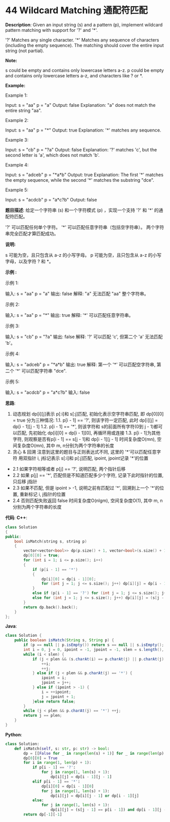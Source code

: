 # 44 Wildcard Matching 通配符匹配

__Description__:
Given an input string (s) and a pattern (p), implement wildcard pattern matching with support for '?' and '\*'.

'?' Matches any single character.
'\*' Matches any sequence of characters (including the empty sequence).
The matching should cover the entire input string (not partial).

__Note:__

s could be empty and contains only lowercase letters a-z.
p could be empty and contains only lowercase letters a-z, and characters like ? or \*.

__Example:__

Example 1:

Input:
s = "aa"
p = "a"
Output: false
Explanation: "a" does not match the entire string "aa".

Example 2:

Input:
s = "aa"
p = "\*"
Output: true
Explanation: '\*' matches any sequence.

Example 3:

Input:
s = "cb"
p = "?a"
Output: false
Explanation: '?' matches 'c', but the second letter is 'a', which does not match 'b'.

Example 4:

Input:
s = "adceb"
p = "\*a\*b"
Output: true
Explanation: The first '\*' matches the empty sequence, while the second '\*' matches the substring "dce".

Example 5:

Input:
s = "acdcb"
p = "a\*c?b"
Output: false

__题目描述__:
给定一个字符串 (s) 和一个字符模式 (p) ，实现一个支持 '?' 和 '\*' 的通配符匹配。

'?' 可以匹配任何单个字符。
'\*' 可以匹配任意字符串（包括空字符串）。
两个字符串完全匹配才算匹配成功。

__说明:__

s 可能为空，且只包含从 a-z 的小写字母。
p 可能为空，且只包含从 a-z 的小写字母，以及字符 ? 和 \*。

__示例 :__

示例 1:

输入:
s = "aa"
p = "a"
输出: false
解释: "a" 无法匹配 "aa" 整个字符串。

示例 2:

输入:
s = "aa"
p = "\*"
输出: true
解释: '\*' 可以匹配任意字符串。

示例 3:

输入:
s = "cb"
p = "?a"
输出: false
解释: '?' 可以匹配 'c', 但第二个 'a' 无法匹配 'b'。

示例 4:

输入:
s = "adceb"
p = "\*a\*b"
输出: true
解释: 第一个 '\*' 可以匹配空字符串, 第二个 '\*' 可以匹配字符串 "dce".

示例 5:

输入:
s = "acdcb"
p = "a\*c?b"
输入: false

__思路__:

1. 动态规划
dp[i][j]表示 p[:i]和 s[:j]匹配, 初始化表示空字符串匹配, 即 dp[0][0] = true
分为三种情况:
1.1. p[i - 1] == '?', 则该字符一定匹配, 此时 dp[i][j] = dp[i - 1][j - 1]
1.2. p[i - 1] == '\*', 则该字符和 s的前面所有字符(0到 j - 1)都可以匹配, 先初始化 dp[i][0] = dp[i - 1][0], 再循环用或连接
1.3. p[i - 1]为其他字符, 则观察是否有p[i - 1] == s[j - 1]和 dp[i - 1][j - 1]
时间复杂度O(mn), 空间复杂度O(mn), 其中 m, n分别为两个字符串的长度
2. 贪心 & 回溯
注意到这里的题目与正则表达式不同, 这里的 '\*'可以匹配任意字符
用双指针 i, j标记表示 s[:i]和 p[:j]匹配, ipoint, jpoint记录 '\*'的位置

- 2.1 如果字符相等或者 p[j] == '?', 说明匹配, 两个指针后移
- 2.2 如果 p[j] == '\*', 匹配但是不知道匹配多少个字符, 记录下此时指针的位置, 只后移 j指针
- 2.3 如果不匹配, 但是 ipoint > -1, 说明之前有匹配过 '\*', 回溯到上一个 '\*'的位置, 重新标记 i, j指针的位置
- 2.4 否则匹配失败返回 false
时间复杂度O(nlgm), 空间复杂度O(1), 其中 m, n分别为两个字符串的长度

__代码__:
__C++__:

```C++
class Solution 
{
public:
    bool isMatch(string s, string p) 
    {
        vector<vector<bool>> dp(p.size() + 1, vector<bool>(s.size() + 1, false));
        dp[0][0] = true;
        for (int i = 1; i <= p.size(); i++) 
        {
            if (p[i - 1] == '*') 
            {
                dp[i][0] = dp[i - 1][0];
                for (int j = 1; j <= s.size(); j++) dp[i][j] = dp[i - 1][j] or dp[i][j - 1];
            }
            else if (p[i - 1] == '?') for (int j = 1; j <= s.size(); j++) dp[i][j] = dp[i - 1][j - 1];
            else for (int j = 1; j <= s.size(); j++) dp[i][j] = (s[j - 1] == p[i - 1]) and dp[i - 1][j - 1];
        }
        return dp.back().back();
    }
};
```

__Java__:

```Java
class Solution {
    public boolean isMatch(String s, String p) {
        if (p == null || p.isEmpty()) return s == null || s.isEmpty();
        int i = 0, j = 0, ipoint = -1, jpoint = -1, slen = s.length(), plen = p.length();
        while (i < slen) {
            if (j < plen && (s.charAt(i) == p.charAt(j) || p.charAt(j) == '?')) {
                ++i;
                ++j;
            } else if (j < plen && p.charAt(j) == '*') {
                ipoint = i;
                jpoint = j++;
            } else if (ipoint > -1) {
                i = ++ipoint;
                j = jpoint + 1;
            }else return false;
        }
        while (j < plen && p.charAt(j) == '*') ++j;
        return j == plen;
    }
}
```

__Python__:

```Python
class Solution:
    def isMatch(self, s: str, p: str) -> bool:
        dp = [[False for _ in range(len(s) + 1)] for _ in range(len(p) + 1)]
        dp[0][0] = True
        for i in range(1, len(p) + 1):
            if p[i - 1] == '?':
                for j in range(1, len(s) + 1):
                    dp[i][j] = dp[i - 1][j - 1]
            elif p[i - 1] == '*':
                dp[i][0] = dp[i - 1][0]
                for j in range(1, len(s) + 1):
                    dp[i][j] = dp[i][j - 1] or dp[i - 1][j]
            else:
                for j in range(1, len(s) + 1):
                    dp[i][j] = (s[j - 1] == p[i - 1]) and dp[i - 1][j - 1]
        return dp[-1][-1]
```
